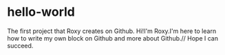 # hello-world
The first project that Roxy creates on Github.
Hi!I'm Roxy.I'm here to learn how to write my own block on Github and more about Github.//
Hope I can succeed. 

